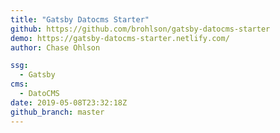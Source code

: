 ```yaml
---
title: "Gatsby Datocms Starter"
github: https://github.com/brohlson/gatsby-datocms-starter
demo: https://gatsby-datocms-starter.netlify.com/
author: Chase Ohlson

ssg:
  - Gatsby
cms:
  - DatoCMS
date: 2019-05-08T23:32:18Z
github_branch: master
---
```

